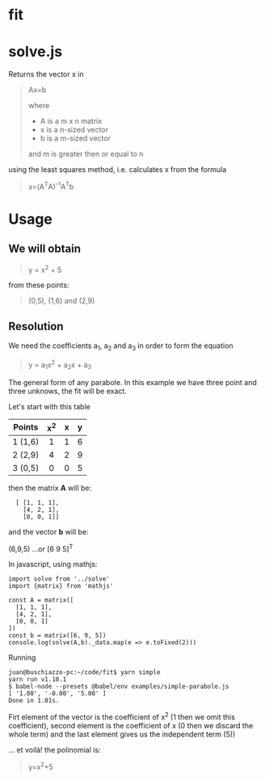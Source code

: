 # fit

solve.js
=====

Returns the vector x in 

> Ax=b
>
>where
>
>- A is a m x n matrix
>- x is a n-sized vector
>- b is a m-sized vector
>
>and m is greater then or equal to n

using the least squares method, i.e. calculates x from the formula

>x=(A<sup>T</sup>A)<sup>-1</sup>A<sup>T</sup>b


Usage
===============

We will obtain
-------------- 

> y = x<sup>2</sup> + 5

from these points:

> (0,5),  (1,6) and (2,9)

Resolution
----------
We need the coefficients a<sub>1</sub>, a<sub>2</sub> and a<sub>3</sub> in order to form the equation

> y = a<sub>1</sub>x<sup>2</sup> + a<sub>2</sub>x + a<sub>3</sub>

The general form of any parabole. In this example we have three point and three unknows, the fit will be exact.

Let's start with this table 

| Points        | x<sup>2</sup> | x          |     y       |
| ------------- |:-------------:| :---------:| :---------: |
| 1 (1,6)       | 1             | 1          | 6           |
| 2 (2,9)       | 4             | 2          | 9           |
| 3 (0,5)       | 0             | 0          | 5           |

then the matrix <b>A</b> will be:

```
  [ [1, 1, 1],
    [4, 2, 1],
    [0, 0, 1]]
```

and the vector <b>b</b> will be:

(6,9,5) ...or [6 9 5]<sup>T</sup>


In javascript, using mathjs:

```javascirpt
import solve from '../solve'
import {matrix} from 'mathjs'

const A = matrix([
  [1, 1, 1],
  [4, 2, 1],
  [0, 0, 1]
])
const b = matrix([6, 9, 5])
console.log(solve(A,b)._data.map(e => e.toFixed(2)))
```

Running


```
juan@buschiazzo-pc:~/code/fit$ yarn simple
yarn run v1.10.1
$ babel-node --presets @babel/env examples/simple-parabole.js
[ '1.00', '-0.00', '5.00' ]
Done in 1.01s.

```

Firt element of the vector is the coefficient of x<sup>2</sup> (1 then we omit this coefficient), second element is the coefficient of x (0 then we discard the whole term) and the last element gives us the independent term (5))

... et voilà! the polinomial is:
>y=x<sup>2</sup>+5

